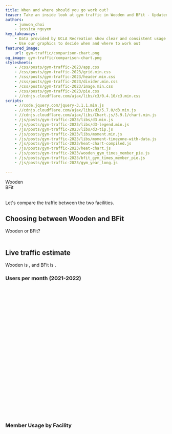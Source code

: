 ```yaml
---
title: When and where should you go work out?
teaser: Take an inside look at gym traffic in Wooden and BFit - Updated for 2023.
authors:
    - junwon_choi
    - jessica_nguyen
key_takeaways:
    - Data provided by UCLA Recreation show clear and consistent usage patterns at Wooden and BFit
    - Use our graphics to decide when and where to work out
featured_image:
    url: gym-traffic/comparison-chart.png
og_image: gym-traffic/comparison-chart.png
stylesheets:
    - /css/posts/gym-traffic-2023/app.css
    - /css/posts/gym-traffic-2023/grid.min.css
    - /css/posts/gym-traffic-2023/header.min.css
    - /css/posts/gym-traffic-2023/divider.min.css
    - /css/posts/gym-traffic-2023/image.min.css
    - /css/posts/gym-traffic-2023/pie.css
    - //cdnjs.cloudflare.com/ajax/libs/c3/0.4.10/c3.min.css
scripts:
    - //code.jquery.com/jquery-3.1.1.min.js
    - //cdnjs.cloudflare.com/ajax/libs/d3/5.7.0/d3.min.js
    - //cdnjs.cloudflare.com/ajax/libs/Chart.js/3.9.1/chart.min.js
    - /js/posts/gym-traffic-2023/libs/d3.min.js
    - /js/posts/gym-traffic-2023/libs/d3-legend.min.js
    - /js/posts/gym-traffic-2023/libs/d3-tip.js
    - /js/posts/gym-traffic-2023/libs/moment.min.js
    - /js/posts/gym-traffic-2023/libs/moment-timezone-with-data.js
    - /js/posts/gym-traffic-2023/heat-chart-compiled.js
    - /js/posts/gym-traffic-2023/heat-chart.js
    - /js/posts/gym-traffic-2023/wooden_gym_times_member_pie.js
    - /js/posts/gym-traffic-2023/bfit_gym_times_member_pie.js
    - /js/posts/gym-traffic-2023/gym_year_long.js

---
```


<div class='ui centered medium header'>Wooden</div>
<div class='ui centered grid'>
  <div class='twelve wide column'>
    <div class='heat-chart' id='wooden-heatmap'></div>
  </div>
</div>

<div class='ui centered medium header'>BFit</div>
<div class='ui centered grid'>
  <div class='twelve wide column'>
    <div class='heat-chart' id='bfit-heatmap'></div>
  </div>
</div>

<br>

Let's compare the traffic between the two facilities.

## Choosing between Wooden and BFit

  <div class='ui centered medium header'>Wooden or BFit?</div>
  <div class='ui centered grid'>
    <div class='twelve wide column'>
      <div class='heat-chart' id='comparison-heatmap'></div>
    </div>
  </div>

<br>

## Live traffic estimate

<span class='wooden bold'>Wooden</span> is <span id='wooden-traffic-text'></span>, and
<span class='bfit bold'>BFit</span> is <span id='bfit-traffic-text'></span>.

### Users per month (2021-2022)

<div style='height: 400px'>
  <canvas id = "gym_month_long"></canvas>
</div>

### Member Usage by Facility

<div class="pie-chart-container">
  <canvas id="wooden_member_demo_gym_times"></canvas>
</div>
<div class="pie-chart-container">
  <canvas id="bfit_member_demo_gym_times"></canvas>
</div>
